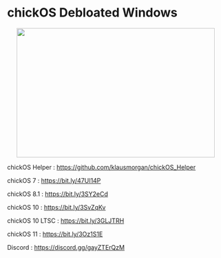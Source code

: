 # chickOS Debloated Windows

<p align="center">
  <img width="460" height="300" src="https://i.imgur.com/nDYQHyd.png">
</p>

chickOS Helper : https://github.com/klausmorgan/chickOS_Helper

chickOS 7 : https://bit.ly/47UI14P

chickOS 8.1 : https://bit.ly/3SY2eCd

chickOS 10 : https://bit.ly/3SvZqKv

chickOS 10 LTSC : https://bit.ly/3GLJTRH

chickOS 11 : https://bit.ly/3Oz1S1E
                                       
Discord : https://discord.gg/gayZTErQzM

